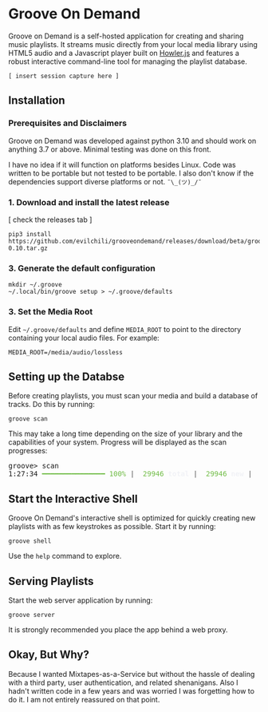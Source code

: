 # Groove On Demand

Groove on Demand is a self-hosted application for creating and sharing music playlists. It streams music directly from your local media library using HTML5 audio and a Javascript player built on [Howler.js](https://github.com/goldfire/howler.js) and features a robust interactive command-line tool for managing the playlist database.

`[ insert session capture here ]`

## Installation

### Prerequisites and Disclaimers

Groove on Demand was developed against python 3.10 and should work on anything 3.7 or above. Minimal testing was done on this front.

I have no idea if it will function on platforms besides Linux. Code was written to be portable but not tested to be portable. I also don't know if the dependencies support diverse platforms or not. `¯\_(ツ)_/¯`

### 1. Download and install the latest release

[ check the releases tab ]

```
pip3 install https://github.com/evilchili/grooveondemand/releases/download/beta/grooveondemand-0.10.tar.gz
```

### 3. Generate the default configuration

```
mkdir ~/.groove
~/.local/bin/groove setup > ~/.groove/defaults
```

### 3. Set the Media Root

Edit `~/.groove/defaults` and define `MEDIA_ROOT` to point to the directory containing your local audio files. For example:

```
MEDIA_ROOT=/media/audio/lossless
```

## Setting up the Databse

Before creating playlists, you must scan your media and build a database of tracks. Do this by running:

```
groove scan
```

This may take a long time depending on the size of your library and the capabilities of your system. Progress will be displayed as the scan progresses:

<pre>
groove&gt; scan
1:27:34 <font color="#70BC45">━━━━━━━━━━━━━━━</font> <font color="#70BC45">100%</font> <font color="#555555">|</font> <font color="#70BC45"> 29946</font> <font color="#F1F2F6"><b>total</b></font> <font color="#555555">|</font> <font color="#70BC45"> 29946</font> <font color="#F1F2F6"><b>new</b></font> <font color="#555555">|</font>   <font color="#F1F2F6">Scan of </font><font color="#9999FF">/mnt/grunt/music/FLAC</font><font color="#F1F2F6"> complete!</font>
</pre>

## Start the Interactive Shell

Groove On Demand's interactive shell is optimized for quickly creating new playlists with as few keystrokes as possible. Start it by running:

```
groove shell
```

Use the `help` command to explore. 

## Serving Playlists

Start the web server application by running:

```
groove server
```

It is strongly recommended you place the app behind a web proxy.

## Okay, But Why?

Because I wanted Mixtapes-as-a-Service but without the hassle of dealing with a third party, user authentication, and related shenanigans. Also I hadn't written code in a few years and was worried I was forgetting how to do it. I am not entirely reassured on that point.
